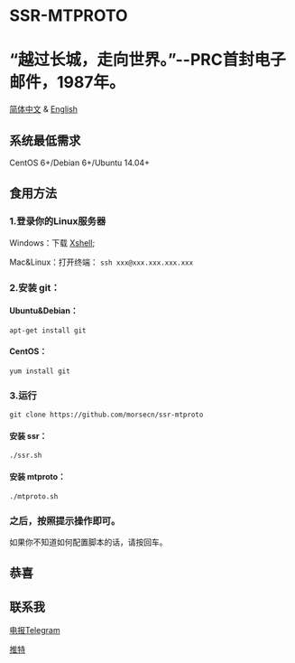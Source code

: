 # SSR-MTPROTO
# “越过长城，走向世界。”--PRC首封电子邮件，1987年。
[简体中文](https://github.com/morsecn/ssr-mtproto/blob/master/README_CN.md) & [English](https://github.com/morsecn/ssr-mtproto/blob/master/README.md)
## 系统最低需求
CentOS 6+/Debian 6+/Ubuntu 14.04+

## 食用方法
### 1.登录你的Linux服务器
Windows：下载 [Xshell](https://www.netsarang.com/en/xshell-download/);

Mac&Linux：打开终端：
`ssh xxx@xxx.xxx.xxx.xxx`
### 2.安装 git：
#### Ubuntu&Debian：
`apt-get install git`
#### CentOS：
`yum install git`
### 3.运行 
`git clone https://github.com/morsecn/ssr-mtproto`
#### 安装 ssr：
`./ssr.sh`
#### 安装 mtproto：
`./mtproto.sh`
### 之后，按照提示操作即可。
如果你不知道如何配置脚本的话，请按回车。
## 恭喜
## 联系我
[电报Telegram](https://t.me/mingze_suki)

[推特](https://twitter.com/mingze_suki)

